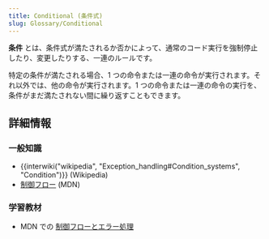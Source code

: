 ```yaml
---
title: Conditional (条件式)
slug: Glossary/Conditional
---
```

**条件** とは、条件式が満たされるか否かによって、通常のコード実行を強制停止したり、変更したりする、一連のルールです。

特定の条件が満たされる場合、1 つの命令または一連の命令が実行されます。それ以外では、他の命令が実行されます。1 つの命令または一連の命令の実行を、条件がまだ満たされない間に繰り返すこともできます。

## 詳細情報

### 一般知識

- {{interwiki("wikipedia", "Exception_handling#Condition_systems", "Condition")}} (Wikipedia)
- [制御フロー](/ja/docs/Glossary/Control_flow) (MDN)

### 学習教材

- MDN での [制御フローとエラー処理](/ja/docs/Web/JavaScript/Guide/Control_flow_and_error_handling)
